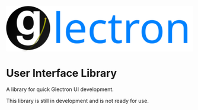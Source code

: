 ![Glectron](https://raw.githubusercontent.com/Glectron/glectron/main/assets/glectron.svg)
# User Interface Library
A library for quick Glectron UI development.

This library is still in development and is not ready for use.